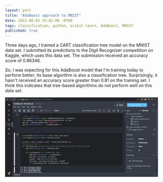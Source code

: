 ```yaml
---
layout: post
title: "AdaBoost approach to MNIST"
date: 2021-06-02 15:02:00 -0700
tags: classification, python, scikit-learn, AdaBoost, MNIST
published: true
---
```


Three days ago, I trained a CART classification tree model on the MNIST data set.  I submitted its predictions to the Digit Recognizer competition on Kaggle, which uses this data set.  The submission received an accuracy score of 0.86346.

So, I was expecting for this AdaBoost model that I'm training today to perform better; its base algorithm is also a classification tree.  Surprisingly, it hasn't received an accuracy score greater than 0.81 on the training set.  I think this indicates that tree-based algorithms do not perform well on this data set.

![AdaBoost Notebook Screenshot](/assets/kaggle-adaboost-notebook-20210602.png)

